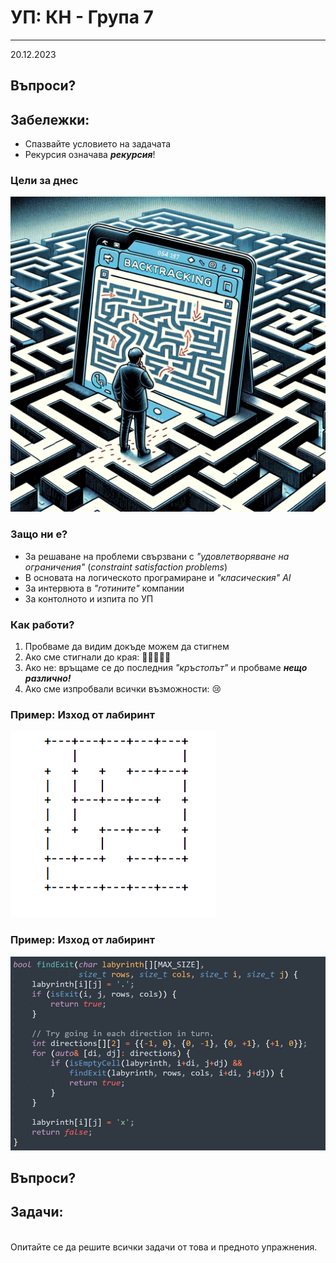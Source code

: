 [comment]: # (Set the theme:)
[comment]: # (THEME = white)
[comment]: # (CODE_THEME = github)
<!-- [comment]: # (CODE_THEME = monokai-sublime) -->
[comment]: # (The list of themes is at https://revealjs.com/themes/)
[comment]: # (The list of code themes is at https://highlightjs.org/)
[comment]: # (Pass optional settings to reveal.js:)
[comment]: # (controls: true)
[comment]: # (keyboard: true)
[comment]: # (markdown: { smartypants: true })
[comment]: # (hash: false)
[comment]: # (respondToHashChanges: false)
[comment]: # (Other settings are documented at https://revealjs.com/config/)

# УП: КН - Група 7
------

20.12.2023

[comment]: # (!!!)

## Въпроси?

[comment]: # (!!!)

## Забележки:

- Спазвайте условието на задачата
- Рекурсия означава _**рекурсия**_!

[comment]: # (!!!)

### Цели за днес

![](images/backtracking.png) <!-- .element: style="height:520px;" -->

[comment]: # (!!!)

### Защо ни е?

- За решаване на проблеми свързвани с _"удовлетворяване на ограничения"_ (_constraint satisfaction problems_)
- В основата на логическото програмиране и _"класическия" AI_
- За интервюта в _"готините"_ компании
- За контолното и изпита по УП

[comment]: # (!!!)

### Как работи?

1. Пробваме да видим докъде можем да стигнем
2. Ако сме стигнали до края: 🥳🍾🥳🍾🥳
3. Ако не: връщаме се до последния _"кръстопът"_ и пробваме _**нещо различно!**_
4. Ако сме изпробвали всички възможности: 😢

[comment]: # (!!!)

### Пример: Изход от лабиринт

![](images/maze.png)

[comment]: # (!!!)

### Пример: Изход от лабиринт

![](images/labyrinth.jpg) <!-- .element: style="height:560px;" -->

[comment]: # (!!!)

## Въпроси?

[comment]: # (!!!)

## Задачи:

<br/>
Опитайте се да решите всички задачи от това и предното упражнения.

[comment]: # (!!!)
